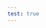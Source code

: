 ```yaml
---
test: true
---
```

<div style="width:100%; height:700px;" id="tree"></div>

<script>
  document.onreadystatechange = function () {
     if (document.readyState == "complete") {
     	  let family = new FamilyTree(document.getElementById("tree"), {
            nodeBinding: {
                field_0: "name",
                img_0: "photo"
            },
            nodes:  [
 {
  "id": 0,
  "photo": "https://skroink.github.io/pendragon-notes/images/Eilwen ferch Ealdred.png",
  "name": "Eilwen ferch Ealdred",
  "pids": [
   5
  ],
  "gender": "male"
 },
 {
  "id": 1,
  "photo": "https://skroink.github.io/pendragon-notes/images/Seren ferch Arianwen.png",
  "name": "Seren ferch Arianwen",
  "pids": [],
  "gender": "female",
  "mid": 13,
  "fid": 12
 },
 {
  "id": 2,
  "photo": "https://skroink.github.io/pendragon-notes/images/Maelona ferch Eilwen.png",
  "name": "Maelona ferch Eilwen",
  "pids": [],
  "gender": "female",
  "mid": 0,
  "fid": 5
 },
 {
  "id": 3,
  "photo": "https://skroink.github.io/pendragon-notes/images/Madoc ap Gwilym.png",
  "name": "Madoc ap Gwilym",
  "pids": [],
  "gender": "male",
  "mid": 0,
  "fid": 5
 },
 {
  "id": 4,
  "photo": "https://skroink.github.io/pendragon-notes/images/Llywelyn ap Emrys.png",
  "name": "Llywelyn ap Emrys",
  "pids": [],
  "gender": "female",
  "fid": 8
 },
 {
  "id": 5,
  "photo": "https://skroink.github.io/pendragon-notes/images/Gwilym ap Cynric.png",
  "name": "Gwilym ap Cynric",
  "pids": [],
  "gender": "male",
  "mid": 11,
  "fid": 10
 },
 {
  "id": 6,
  "photo": "https://skroink.github.io/pendragon-notes/images/Gwenhwyfar ferch Eira.png",
  "name": "Gwenhwyfar ferch Eira",
  "pids": [],
  "gender": "female",
  "fid": 8
 },
 {
  "id": 7,
  "photo": "https://skroink.github.io/pendragon-notes/images/Geraint ap Gwilym.png",
  "name": "Geraint ap Gwilym",
  "pids": [],
  "gender": "male",
  "mid": 0,
  "fid": 5
 },
 {
  "id": 8,
  "photo": "https://skroink.github.io/pendragon-notes/images/Emrys ap Bran.png",
  "name": "Emrys ap Bran",
  "pids": [],
  "gender": "male",
  "mid": 13,
  "fid": 12
 },
 {
  "id": 9,
  "photo": "https://skroink.github.io/pendragon-notes/images/Elowen ferch Branwen.png",
  "name": "Elowen ferch Branwen",
  "pids": [],
  "gender": "female",
  "mid": 11,
  "fid": 10
 },
 {
  "id": 10,
  "photo": "https://skroink.github.io/pendragon-notes/images/Cynric ap Gwilym.png",
  "name": "Cynric ap Gwilym",
  "pids": [
   11
  ],
  "gender": "male"
 },
 {
  "id": 11,
  "photo": "https://skroink.github.io/pendragon-notes/images/Branwen of Boudica.png",
  "name": "Branwen of Boudica",
  "pids": [
   10
  ],
  "gender": "female"
 },
 {
  "id": 12,
  "photo": "https://skroink.github.io/pendragon-notes/images/Bran ap Cynric.png",
  "name": "Bran ap Cynric",
  "pids": [
   13
  ],
  "gender": "male",
  "mid": 11,
  "fid": 10
 },
 {
  "id": 13,
  "photo": "https://skroink.github.io/pendragon-notes/images/Arianwen ferch Cerdic.png",
  "name": "Arianwen ferch Cerdic",
  "pids": [
   12
  ],
  "gender": "female"
 }
]
		})
	}
}
</script>